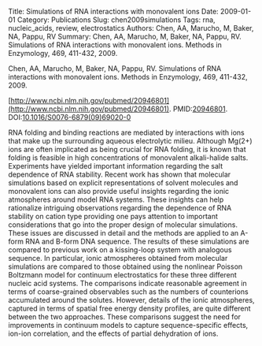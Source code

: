 Title: Simulations of RNA interactions with monovalent ions
Date: 2009-01-01
Category: Publications
Slug: chen2009simulations
Tags: rna, nucleic_acids, review, electrostatics
Authors: Chen, AA, Marucho, M, Baker, NA, Pappu, RV
Summary: Chen, AA, Marucho, M, Baker, NA, Pappu, RV. Simulations of RNA interactions with monovalent ions. Methods in Enzymology, 469, 411-432, 2009. 

Chen, AA, Marucho, M, Baker, NA, Pappu, RV. Simulations of RNA interactions with monovalent ions. Methods in Enzymology, 469, 411-432, 2009. 

[http://www.ncbi.nlm.nih.gov/pubmed/20946801](http://www.ncbi.nlm.nih.gov/pubmed/20946801). PMID:[20946801](http://www.ncbi.nlm.nih.gov/pubmed/20946801). DOI:[10.1016/S0076-6879(09)69020-0](http://dx.doi.org/10.1016/S0076-6879(09)69020-0)

RNA folding and binding reactions are mediated by interactions with ions that make up the surrounding aqueous electrolytic milieu. Although Mg(2+) ions are often implicated as being crucial for RNA folding, it is known that folding is feasible in high concentrations of monovalent alkali-halide salts. Experiments have yielded important information regarding the salt dependence of RNA stability. Recent work has shown that molecular simulations based on explicit representations of solvent molecules and monovalent ions can also provide useful insights regarding the ionic atmospheres around model RNA systems. These insights can help rationalize intriguing observations regarding the dependence of RNA stability on cation type providing one pays attention to important considerations that go into the proper design of molecular simulations. These issues are discussed in detail and the methods are applied to an A-form RNA and B-form DNA sequence. The results of these simulations are compared to previous work on a kissing-loop system with analogous sequence. In particular, ionic atmospheres obtained from molecular simulations are compared to those obtained using the nonlinear Poisson Boltzmann model for continuum electrostatics for these three different nucleic acid systems. The comparisons indicate reasonable agreement in terms of coarse-grained observables such as the numbers of counterions accumulated around the solutes. However, details of the ionic atmospheres, captured in terms of spatial free energy density profiles, are quite different between the two approaches. These comparisons suggest the need for improvements in continuum models to capture sequence-specific effects, ion-ion correlation, and the effects of partial dehydration of ions.
